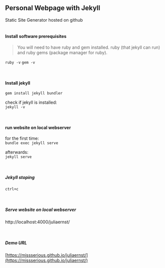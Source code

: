 
Personal Webpage with Jekyll
---
Static Site Generator hosted on github<br/><br/>

#### Install software prerequisites

>You will need to have ruby and gem installed. 
ruby (that jekyll can run) and ruby gems (package manager for ruby).

```ruby -v``` 
```gem -v``` 
   
<br/>


#### Install jekyll
```gem install jekyll bundler```


check if jekyll is installed: <br>
```jekyll -v```

<br/>

#### run website on local webserver
for the first time: <br>
```bundle exec jekyll serve```

afterwards:  <br>
```jekyll serve```
    
<br/>

##### Jekyll stoping
`ctrl+c`

<br/>

##### Serve website on local webserver
http://localhost:4000/juliaernst/

<br/>

##### Demo URL
[https://missserious.github.io/juliaernst/](https://missserious.github.io/juliaernst/)
